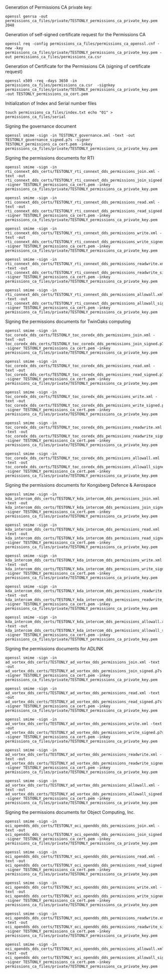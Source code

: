 Generation of Permissions CA private key:

    openssl genrsa -out permissions_ca_files/private/TESTONLY_permissions_ca_private_key.pem  2048

Generation of self-signed certificate request for the Permissions CA

    openssl req -config permissions_ca_files/permissions_ca_openssl.cnf -new -key permissions_ca_files/private/TESTONLY_permissions_ca_private_key.pem -out permissions_ca_files/permissions_ca.csr

Generation of Certificate for the Permissions CA (signing of certificate request)

    openssl x509 -req -days 3650 -in  permissions_ca_files/permissions_ca.csr  -signkey permissions_ca_files/private/TESTONLY_permissions_ca_private_key.pem  -out TESTONLY_permissions_ca_cert.pem

Initialization of Index and Serial number files

    touch permissions_ca_files/index.txt echo "01" > permissions_ca_files/serial

Signing the governance document

    openssl smime -sign -in TESTONLY_governance.xml -text -out  TESTONLY_governance_signed.p7s -signer TESTONLY_permissions_ca_cert.pem -inkey permissions_ca_files/private/TESTONLY_permissions_ca_private_key.pem

Signing the permissions documents for RTI

    openssl smime -sign -in rti_connext_dds_certs/TESTONLY_rti_connext_dds_permissions_join.xml -text -out  rti_connext_dds_certs/TESTONLY_rti_connext_dds_permissions_join_signed.p7s -signer TESTONLY_permissions_ca_cert.pem -inkey permissions_ca_files/private/TESTONLY_permissions_ca_private_key.pem

    openssl smime -sign -in rti_connext_dds_certs/TESTONLY_rti_connext_dds_permissions_read.xml -text -out  rti_connext_dds_certs/TESTONLY_rti_connext_dds_permissions_read_signed.p7s -signer TESTONLY_permissions_ca_cert.pem -inkey permissions_ca_files/private/TESTONLY_permissions_ca_private_key.pem

    openssl smime -sign -in rti_connext_dds_certs/TESTONLY_rti_connext_dds_permissions_write.xml -text -out  rti_connext_dds_certs/TESTONLY_rti_connext_dds_permissions_write_signed.p7s -signer TESTONLY_permissions_ca_cert.pem -inkey permissions_ca_files/private/TESTONLY_permissions_ca_private_key.pem

    openssl smime -sign -in rti_connext_dds_certs/TESTONLY_rti_connext_dds_permissions_readwrite.xml -text -out  rti_connext_dds_certs/TESTONLY_rti_connext_dds_permissions_readwrite_signed.p7s -signer TESTONLY_permissions_ca_cert.pem -inkey permissions_ca_files/private/TESTONLY_permissions_ca_private_key.pem

    openssl smime -sign -in rti_connext_dds_certs/TESTONLY_rti_connext_dds_permissions_allowall.xml -text -out  rti_connext_dds_certs/TESTONLY_rti_connext_dds_permissions_allowall_signed.p7s -signer TESTONLY_permissions_ca_cert.pem -inkey permissions_ca_files/private/TESTONLY_permissions_ca_private_key.pem

Signing the permissions documents for TwinOaks computing

    openssl smime -sign -in toc_coredx_dds_certs/TESTONLY_toc_coredx_dds_permissions_join.xml -text -out  toc_coredx_dds_certs/TESTONLY_toc_coredx_dds_permissions_join_signed.p7s -signer TESTONLY_permissions_ca_cert.pem -inkey permissions_ca_files/private/TESTONLY_permissions_ca_private_key.pem

    openssl smime -sign -in toc_coredx_dds_certs/TESTONLY_toc_coredx_dds_permissions_read.xml -text -out  toc_coredx_dds_certs/TESTONLY_toc_coredx_dds_permissions_read_signed.p7s -signer TESTONLY_permissions_ca_cert.pem -inkey permissions_ca_files/private/TESTONLY_permissions_ca_private_key.pem

    openssl smime -sign -in toc_coredx_dds_certs/TESTONLY_toc_coredx_dds_permissions_write.xml -text -out  toc_coredx_dds_certs/TESTONLY_toc_coredx_dds_permissions_write_signed.p7s -signer TESTONLY_permissions_ca_cert.pem -inkey permissions_ca_files/private/TESTONLY_permissions_ca_private_key.pem

    openssl smime -sign -in toc_coredx_dds_certs/TESTONLY_toc_coredx_dds_permissions_readwrite.xml -text -out  toc_coredx_dds_certs/TESTONLY_toc_coredx_dds_permissions_readwrite_signed.p7s -signer TESTONLY_permissions_ca_cert.pem -inkey permissions_ca_files/private/TESTONLY_permissions_ca_private_key.pem

    openssl smime -sign -in toc_coredx_dds_certs/TESTONLY_toc_coredx_dds_permissions_allowall.xml -text -out  toc_coredx_dds_certs/TESTONLY_toc_coredx_dds_permissions_allowall_signed.p7s -signer TESTONLY_permissions_ca_cert.pem -inkey permissions_ca_files/private/TESTONLY_permissions_ca_private_key.pem	

Signing the permissions documents for Kongsberg Defence & Aerospace

    openssl smime -sign -in kda_intercom_dds_certs/TESTONLY_kda_intercom_dds_permissions_join.xml -text -out kda_intercom_dds_certs/TESTONLY_kda_intercom_dds_permissions_join_signed.p7s -signer TESTONLY_permissions_ca_cert.pem -inkey permissions_ca_files/private/TESTONLY_permissions_ca_private_key.pem

    openssl smime -sign -in kda_intercom_dds_certs/TESTONLY_kda_intercom_dds_permissions_read.xml -text -out kda_intercom_dds_certs/TESTONLY_kda_intercom_dds_permissions_read_signed.p7s -signer TESTONLY_permissions_ca_cert.pem -inkey permissions_ca_files/private/TESTONLY_permissions_ca_private_key.pem

    openssl smime -sign -in kda_intercom_dds_certs/TESTONLY_kda_intercom_dds_permissions_write.xml -text -out kda_intercom_dds_certs/TESTONLY_kda_intercom_dds_permissions_write_signed.p7s -signer TESTONLY_permissions_ca_cert.pem -inkey permissions_ca_files/private/TESTONLY_permissions_ca_private_key.pem

    openssl smime -sign -in kda_intercom_dds_certs/TESTONLY_kda_intercom_dds_permissions_readwrite.xml -text -out kda_intercom_dds_certs/TESTONLY_kda_intercom_dds_permissions_readwrite_signed.p7s -signer TESTONLY_permissions_ca_cert.pem -inkey permissions_ca_files/private/TESTONLY_permissions_ca_private_key.pem

    openssl smime -sign -in kda_intercom_dds_certs/TESTONLY_kda_intercom_dds_permissions_allowall.xml -text -out kda_intercom_dds_certs/TESTONLY_kda_intercom_dds_permissions_allowall_signed.p7s -signer TESTONLY_permissions_ca_cert.pem -inkey permissions_ca_files/private/TESTONLY_permissions_ca_private_key.pem

Signing the permissions documents for ADLINK

    openssl smime -sign -in ad_vortex_dds_certs/TESTONLY_ad_vortex_dds_permissions_join.xml -text -out ad_vortex_dds_certs/TESTONLY_ad_vortex_dds_permissions_join_signed.p7s -signer TESTONLY_permissions_ca_cert.pem -inkey permissions_ca_files/private/TESTONLY_permissions_ca_private_key.pem

    openssl smime -sign -in ad_vortex_dds_certs/TESTONLY_ad_vortex_dds_permissions_read.xml -text -out ad_vortex_dds_certs/TESTONLY_ad_vortex_dds_permissions_read_signed.p7s -signer TESTONLY_permissions_ca_cert.pem -inkey permissions_ca_files/private/TESTONLY_permissions_ca_private_key.pem

    openssl smime -sign -in ad_vortex_dds_certs/TESTONLY_ad_vortex_dds_permissions_write.xml -text -out ad_vortex_dds_certs/TESTONLY_ad_vortex_dds_permissions_write_signed.p7s -signer TESTONLY_permissions_ca_cert.pem -inkey permissions_ca_files/private/TESTONLY_permissions_ca_private_key.pem

    openssl smime -sign -in ad_vortex_dds_certs/TESTONLY_ad_vortex_dds_permissions_readwrite.xml -text -out ad_vortex_dds_certs/TESTONLY_ad_vortex_dds_permissions_readwrite_signed.p7s -signer TESTONLY_permissions_ca_cert.pem -inkey permissions_ca_files/private/TESTONLY_permissions_ca_private_key.pem

    openssl smime -sign -in ad_vortex_dds_certs/TESTONLY_ad_vortex_dds_permissions_allowall.xml -text -out ad_vortex_dds_certs/TESTONLY_ad_vortex_dds_permissions_allowall_signed.p7s -signer TESTONLY_permissions_ca_cert.pem -inkey permissions_ca_files/private/TESTONLY_permissions_ca_private_key.pem


Signing the permissions documents for Object Computing, Inc.

    openssl smime -sign -in oci_opendds_dds_certs/TESTONLY_oci_opendds_dds_permissions_join.xml -text -out  oci_opendds_dds_certs/TESTONLY_oci_opendds_dds_permissions_join_signed.p7s -signer TESTONLY_permissions_ca_cert.pem -inkey permissions_ca_files/private/TESTONLY_permissions_ca_private_key.pem

    openssl smime -sign -in oci_opendds_dds_certs/TESTONLY_oci_opendds_dds_permissions_read.xml -text -out  oci_opendds_dds_certs/TESTONLY_oci_opendds_dds_permissions_read_signed.p7s -signer TESTONLY_permissions_ca_cert.pem -inkey permissions_ca_files/private/TESTONLY_permissions_ca_private_key.pem

    openssl smime -sign -in oci_opendds_dds_certs/TESTONLY_oci_opendds_dds_permissions_write.xml -text -out  oci_opendds_dds_certs/TESTONLY_oci_opendds_dds_permissions_write_signed.p7s -signer TESTONLY_permissions_ca_cert.pem -inkey permissions_ca_files/private/TESTONLY_permissions_ca_private_key.pem

    openssl smime -sign -in oci_opendds_dds_certs/TESTONLY_oci_opendds_dds_permissions_readwrite.xml -text -out  oci_opendds_dds_certs/TESTONLY_oci_opendds_dds_permissions_readwrite_signed.p7s -signer TESTONLY_permissions_ca_cert.pem -inkey permissions_ca_files/private/TESTONLY_permissions_ca_private_key.pem

    openssl smime -sign -in oci_opendds_dds_certs/TESTONLY_oci_opendds_dds_permissions_allowall.xml -text -out  oci_opendds_dds_certs/TESTONLY_oci_opendds_dds_permissions_allowall_signed.p7s -signer TESTONLY_permissions_ca_cert.pem -inkey permissions_ca_files/private/TESTONLY_permissions_ca_private_key.pem 

    